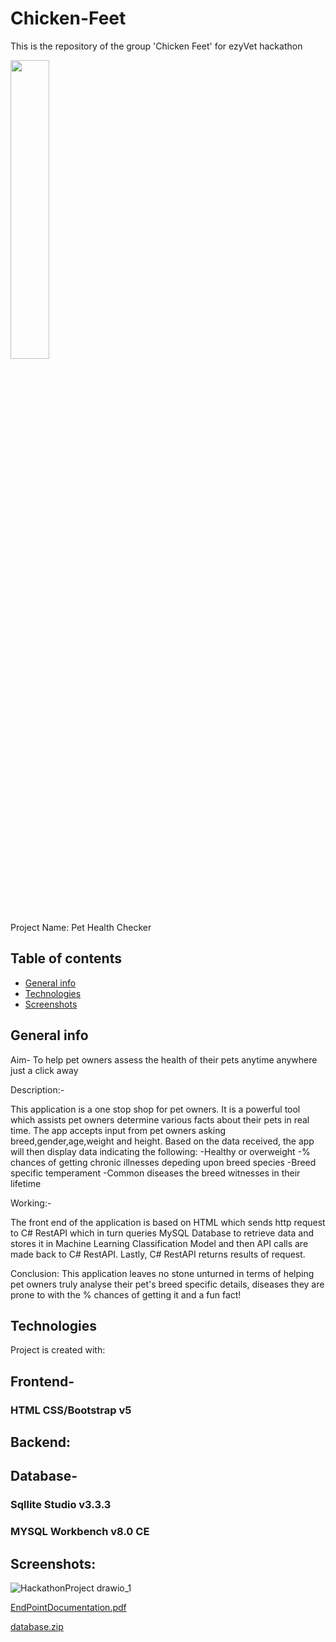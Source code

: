 # Chicken-Feet
This is the repository of the group 'Chicken Feet' for ezyVet hackathon


<img src="https://redhousespice.com/wp-content/uploads/2022/04/classic-chicken-feet-dish-scaled.jpg" width="35%" height="35%"/>

Project Name: Pet Health Checker


## Table of contents
* [General info](#general-info)
* [Technologies](#technologies)
* [Screenshots](#screeshots)
## General info
Aim- To help pet owners assess the health of their pets anytime anywhere just a click away

Description:-

This application is a one stop shop for pet owners. It is a powerful tool which assists pet owners determine various facts about their pets in real time. 
The app accepts input from pet owners asking breed,gender,age,weight and height. Based on the data received, the app will then display data indicating the following:
-Healthy or overweight
-% chances of getting chronic illnesses depeding upon breed species
-Breed specific temperament
-Common diseases the breed witnesses in their lifetime

Working:-

The front end of the application is based on HTML which sends http request to C# RestAPI which in turn queries MySQL Database to retrieve data and stores it in Machine Learning Classification Model and then API calls are made back to C# RestAPI. Lastly, C# RestAPI returns results of request. 

Conclusion: This application leaves no stone unturned in terms of helping pet owners truly analyse their pet's breed specific details, diseases they are prone to with the % chances of getting it and a fun fact!
## Technologies
Project is created with:

## Frontend-
###  HTML CSS/Bootstrap v5 
## Backend: 
## Database-
### Sqllite Studio v3.3.3 
### MYSQL Workbench v8.0 CE


## Screenshots:

![HackathonProject drawio_1](https://user-images.githubusercontent.com/114555574/193238328-178e9c05-17e2-477f-b7ec-dbed9a5b8537.png)

	



[EndPointDocumentation.pdf](https://github.com/enricoserrano/Chicken-Feet/files/9682683/EndPointDocumentation.pdf)




[database.zip](https://github.com/enricoserrano/Chicken-Feet/files/9682788/database.zip)
